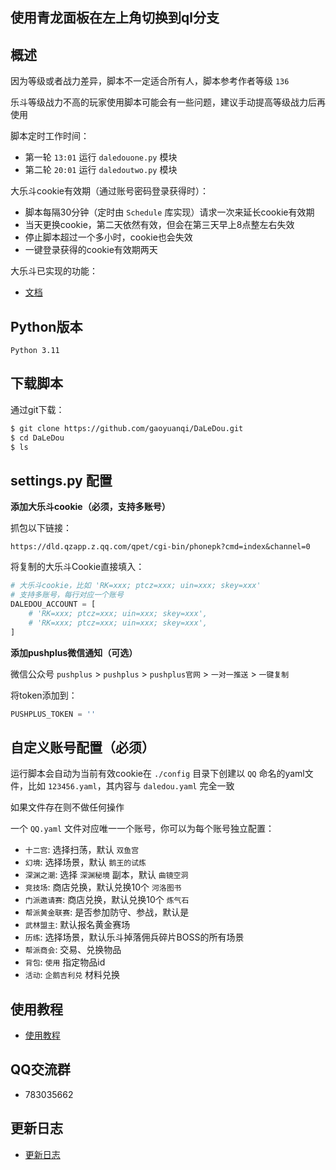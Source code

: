 <h2>使用青龙面板在左上角切换到ql分支</h2>


## 概述

因为等级或者战力差异，脚本不一定适合所有人，脚本参考作者等级 `136`

乐斗等级战力不高的玩家使用脚本可能会有一些问题，建议手动提高等级战力后再使用

脚本定时工作时间：
- 第一轮 `13:01` 运行 `daledouone.py` 模块
- 第二轮 `20:01` 运行 `daledoutwo.py` 模块

大乐斗cookie有效期（通过账号密码登录获得时）：
- 脚本每隔30分钟（定时由 `Schedule` 库实现）请求一次来延长cookie有效期
- 当天更换cookie，第二天依然有效，但会在第三天早上8点整左右失效
- 停止脚本超过一个多小时，cookie也会失效
- 一键登录获得的cookie有效期两天

大乐斗已实现的功能：
- [文档](https://www.gaoyuanqi.cn/python-daledou/#more)


## Python版本

```
Python 3.11
```


## 下载脚本

通过git下载：
```sh
$ git clone https://github.com/gaoyuanqi/DaLeDou.git
$ cd DaLeDou
$ ls
```


## settings.py 配置

**添加大乐斗cookie（必须，支持多账号）**

抓包以下链接：
```
https://dld.qzapp.z.qq.com/qpet/cgi-bin/phonepk?cmd=index&channel=0
```

将复制的大乐斗Cookie直接填入：
```python
# 大乐斗cookie，比如 'RK=xxx; ptcz=xxx; uin=xxx; skey=xxx'
# 支持多账号，每行对应一个账号
DALEDOU_ACCOUNT = [
    # 'RK=xxx; ptcz=xxx; uin=xxx; skey=xxx',
    # 'RK=xxx; ptcz=xxx; uin=xxx; skey=xxx',
]
```

**添加pushplus微信通知（可选）**

微信公众号 `pushplus` > `pushplus` > `pushplus官网` > `一对一推送` > `一键复制`

将token添加到：
```python
PUSHPLUS_TOKEN = ''
```


## 自定义账号配置（必须）

运行脚本会自动为当前有效cookie在 `./config` 目录下创建以 `QQ` 命名的yaml文件，比如 `123456.yaml`，其内容与 `daledou.yaml` 完全一致

如果文件存在则不做任何操作

一个 `QQ.yaml` 文件对应唯一一个账号，你可以为每个账号独立配置：
- `十二宫`: 选择扫荡，默认 `双鱼宫`
- `幻境`: 选择场景，默认 `鹅王的试炼`
- `深渊之潮`: 选择 `深渊秘境` 副本，默认 `曲镜空洞`
- `竞技场`: 商店兑换，默认兑换10个 `河洛图书`
- `门派邀请赛`: 商店兑换，默认兑换10个 `炼气石`
- `帮派黄金联赛`: 是否参加防守、参战，默认是
- `武林盟主`: 默认报名黄金赛场
- `历练`: 选择场景，默认乐斗掉落佣兵碎片BOSS的所有场景
- `帮派商会`: 交易、兑换物品
- `背包`: `使用` 指定物品id
- `活动`: `企鹅吉利兑` 材料兑换


## 使用教程

- [使用教程](./md/tutorials.md ':include')


## QQ交流群

- 783035662


## 更新日志

- [更新日志](./md/update_log.md ':include')
